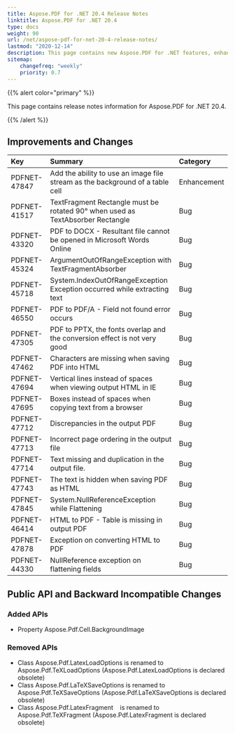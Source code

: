 ```yaml
---
title: Aspose.PDF for .NET 20.4 Release Notes
linktitle: Aspose.PDF for .NET 20.4
type: docs
weight: 90
url: /net/aspose-pdf-for-net-20-4-release-notes/
lastmod: "2020-12-14"
description: This page contains new Aspose.PDF for .NET features, enhancement, and bug fixes in 2020, version 20.4.
sitemap:
    changefreq: "weekly"
    priority: 0.7
---
```


{{% alert color="primary" %}}

This page contains release notes information for Aspose.PDF for .NET 20.4.

{{% /alert %}}

## Improvements and Changes

|**Key**|**Summary**|**Category**|
| :- | :- | :- |
|PDFNET-47847|Add the ability to use an image file stream as the background of a table cell|Enhancement|
|PDFNET-41517|TextFragment Rectangle must be rotated 90° when used as TextAbsorber Rectangle|Bug|
|PDFNET-43320|PDF to DOCX - Resultant file cannot be opened in Microsoft Words Online|Bug|
|PDFNET-45324|ArgumentOutOfRangeException with TextFragmentAbsorber|Bug|
|PDFNET-45718|System.IndexOutOfRangeException Exception occurred while extracting text|Bug|
|PDFNET-46550|PDF to PDF/A - Field not found error occurs|Bug|
|PDFNET-47305|PDF to PPTX, the fonts overlap and the conversion effect is not very good|Bug|
|PDFNET-47462|Characters are missing when saving PDF into HTML|Bug|
|PDFNET-47694|Vertical lines instead of spaces when viewing output HTML in IE|Bug|
|PDFNET-47695|Boxes instead of spaces when copying text from a browser|Bug|
|PDFNET-47712|Discrepancies in the output PDF|Bug|
|PDFNET-47713|Incorrect page ordering in the output file|Bug|
|PDFNET-47714|Text missing and duplication in the output file.|Bug|
|PDFNET-47743|The text is hidden when saving PDF as HTML|Bug|
|PDFNET-47845|System.NullReferenceException while Flattening|Bug|
|PDFNET-46414|HTML to PDF - Table is missing in output PDF|Bug|
|PDFNET-47878|Exception on converting HTML to PDF|Bug|
|PDFNET-44330|NullReference exception on flattening fields|Bug|

## Public API and Backward Incompatible Changes

### Added APIs

* Property Aspose.Pdf.Cell.BackgroundImage

### Removed APIs

* Class Aspose.Pdf.LatexLoadOptions is renamed to Aspose.Pdf.TeXLoadOptions (Aspose.Pdf.LatexLoadOptions is declared obsolete)
* Class Aspose.Pdf.LaTeXSaveOptions is renamed to Aspose.Pdf.TeXSaveOptions (Aspose.Pdf.LaTeXSaveOptions is declared obsolete)
* Class Aspose.Pdf.LatexFragment    is renamed to Aspose.Pdf.TeXFragment (Aspose.Pdf.LatexFragment is declared obsolete)
